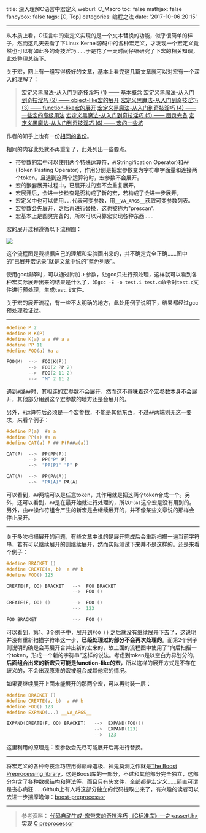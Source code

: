 title: 深入理解C语言中宏定义
weburl: C_Macro
toc: false
mathjax: false
fancybox: false
tags: [C, Top]
categories: 编程之法
date: '2017-10-06 20:15'

---

从本质上看，C语言中的宏定义实现的是一个文本替换的功能，似乎很简单的样子，然而这几天去看了下Linux Kernel源码中的各种宏定义，才发现一个宏定义竟然也可以有如此多的奇技淫巧……于是花了一天时间仔细研究了下宏的相关知识，此处整理总结下。

<!--more-->

关于宏，网上有一组写得极好的文章，基本上看完这几篇文章就可以对宏有一个深入的理解了：

> [宏定义黑魔法-从入门到奇技淫巧 (1) —— 基本概念](http://feng.zone/2017/05/17/%E5%AE%8F%E5%AE%9A%E4%B9%89%E9%BB%91%E9%AD%94%E6%B3%95-%E4%BB%8E%E5%85%A5%E9%97%A8%E5%88%B0%E5%A5%87%E6%8A%80%E6%B7%AB%E5%B7%A7-1/)
> [宏定义黑魔法-从入门到奇技淫巧 (2) —— object-like宏的展开](http://feng.zone/2017/05/18/%E5%AE%8F%E5%AE%9A%E4%B9%89%E9%BB%91%E9%AD%94%E6%B3%95-%E4%BB%8E%E5%85%A5%E9%97%A8%E5%88%B0%E5%A5%87%E6%8A%80%E6%B7%AB%E5%B7%A7-2/)
> [宏定义黑魔法-从入门到奇技淫巧 (3) —— function-like宏的展开](http://feng.zone/2017/05/20/%E5%AE%8F%E5%AE%9A%E4%B9%89%E9%BB%91%E9%AD%94%E6%B3%95-%E4%BB%8E%E5%85%A5%E9%97%A8%E5%88%B0%E5%A5%87%E6%8A%80%E6%B7%AB%E5%B7%A7-3/)
> [宏定义黑魔法-从入门到奇技淫巧 (4) —— 一些宏的高级用法](http://feng.zone/2017/05/21/%E5%AE%8F%E5%AE%9A%E4%B9%89%E9%BB%91%E9%AD%94%E6%B3%95-%E4%BB%8E%E5%85%A5%E9%97%A8%E5%88%B0%E5%A5%87%E6%8A%80%E6%B7%AB%E5%B7%A7-4/)
> [宏定义黑魔法-从入门到奇技淫巧 (5) —— 图灵完备](http://feng.zone/2017/05/21/%E5%AE%8F%E5%AE%9A%E4%B9%89%E9%BB%91%E9%AD%94%E6%B3%95-%E4%BB%8E%E5%85%A5%E9%97%A8%E5%88%B0%E5%A5%87%E6%8A%80%E6%B7%AB%E5%B7%A7-5/)
> [宏定义黑魔法-从入门到奇技淫巧 (6) —— 宏的一些坑](http://feng.zone/2017/05/28/%E5%AE%8F%E5%AE%9A%E4%B9%89%E9%BB%91%E9%AD%94%E6%B3%95-%E4%BB%8E%E5%85%A5%E9%97%A8%E5%88%B0%E5%A5%87%E6%8A%80%E6%B7%AB%E5%B7%A7-6/)

作者的知乎上也有一份[相同的备份](https://www.zhihu.com/people/feng-yu-yao/posts)。

相同的内容此处就不再重复了，此处列出一些要点。

- 带参数的宏中可以使用两个特殊运算符，`#`(Stringification Operator)和`##`(Token Pasting Operator)，作用分别是把宏参数变为字符串字面量和连接两个token。且遇到这两个运算符时，宏参数不会展开。
- 宏的嵌套展开过程中，已展开过的宏不会重复展开。
- 宏展开后，会进一步检查是否构成了新的宏，若构成了会进一步展开。
- 宏定义中也可以使用`...`代表可变参数，用`__VA_ARGS__`获取可变参数列表。
- 宏参数会先展开，之后再进行替换，这也被称为"prescan".
- 宏基本上是图灵完备的，所以可以只靠宏实现各种东西……

宏的展开过程遵循以下流程图：

![](https://pic.gaomf.store/Macro_Expand3.svg)

这个流程图是我根据自己的理解和实验画出来的，并不确定完全正确……图中的“已展开宏记录”就是文章中说的“蓝色列表”。

使用gcc编译时，可以通过附加`-E`参数，让gcc只进行预处理，这样就可以看到各种宏实际展开出来的结果是什么了，如`gcc -E -o test.i test.c`命令对`test.c`文件进行预处理，生成`test.i`文件。

关于宏的展开流程，有一些不太明确的地方，此处用例子说明下，结果都经过gcc预处理验证过。

------------

```C
#define P 2
#define M K(P)
#define K(a) a a ## a a
#define PP 11
#define FOO(a) #a a

FOO(M)	-->  FOO(K(P))
		-->  FOO(2 PP 2)
		-->  FOO(2 11 2)
		-->  "M" 2 11 2
```

遇到`#`或`##`时，其相连的宏参数不会展开，然而这不意味着这个宏参数本身不会展开，其他部分用到这个宏参数的地方还是会展开的。

另外，`#`运算符后必须是一个宏参数，不能是其他东西，不过`##`两端则无这一要求，来看个例子：

```C
#define P(a)  #a a
#define PP(a) #a a
#define CAT(a) P ## P(P##a(a))

CAT(P)	-->  PP(PP(P))
		-->  PP("P" P)
		-->  "PP(P)" "P" P

CAT(A)	-->  PP(PA(A))
		-->  "PA(A)" PA(A)
```

可以看到，`##`两端可以是任意token，其作用就是把这两个token合成一个。另外，还可以看到，`##`是在最开始就进行处理的，所以`P(a)`这个宏是没有用到的。另外，由`##`操作符组合产生的新宏是会继续展开的，并不像某些文章说的那样会停止展开。

----------------

关于多次扫描展开的问题，有些文章中说的是展开完成后会重新扫描一遍当前字符串，若有可以继续展开的则继续展开，然而实际测试下来并不是这样的。还是来看个例子：

```C
#define BRACKET ()
#define CREATE(a, b)  a ## b
#define FOO() 123

CREATE(F, OO) BRACKET   -->  FOO BRACKET
                        -->  FOO ()

CREATE(F, OO) ()        -->  FOO ()
                        -->  123

FOO BRACKET             -->  FOO ()
```

可以看到，第1、3个例子中，展开到`FOO ()` 之后就没有继续展开下去了，这说明并没有重新扫描字符串这一步，**已经处理过的部分不会再次处理的**。而第2个例子则说明的确是会再展开合并出新的宏来的，故上面的流程图中使用了"向后扫描一个token，形成一个新的字符串"这样的说法。考虑到token是以空白为界划分的，**后面组合出来的新宏只可能是function-like的宏**，所以这样的展开方式是不存在歧义的，不会出现原来的宏被组合成其他宏的情况。

如果要继续展开上面未能展开的那两个宏，可以再封装一层：

```C
#define BRACKET ()
#define CREATE(a, b)  a ## b
#define FOO() 123
#define EXPAND(...) __VA_ARGS__

EXPAND(CREATE(F, OO) BRACKET)	-->  EXPAND(FOO())
								-->  EXPAND(123)
								-->  123
```

这里利用的原理是：宏参数会先尽可能展开后再进行替换。

------------

将宏定义的各种奇技淫巧应用得巅峰造极、神鬼莫测之作就是[The Boost Preprocessing library](http://www.boost.org/doc/libs/1_65_1/libs/preprocessor/doc/index.html)，这是Boost库的一部分，不过和其他部分完全独立，这部分包含了各种数据结构和算法等，而且只有头文件，全部都是宏定义……简直可谓是丧心病狂……Github上有人将这部分独立的代码提取出来了，有兴趣的读者可以去进一步揣摩瞻仰：[boost-preprocessor](https://github.com/imoldman/boost-preprocessor)

----------

> 参考资料：
> [代码自动生成-宏带来的奇技淫巧](http://www.cppblog.com/kevinlynx/archive/2008/03/19/44828.html)
> [《C标准库》—之<assert.h>实现](http://blog.csdn.net/jy_95/article/details/45260775)
> [C preprocessor](https://en.wikipedia.org/wiki/C_preprocessor)

